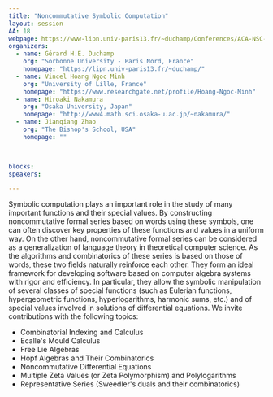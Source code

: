 ```yaml
---
title: "Noncommutative Symbolic Computation"
layout: session
AA: 18
webpage: https://www-lipn.univ-paris13.fr/~duchamp/Conferences/ACA-NSC-25.pdf
organizers:
  - name: Gérard H.E. Duchamp
    org: "Sorbonne University - Paris Nord, France"
    homepage: "https://lipn.univ-paris13.fr/~duchamp/"
  - name: Vincel Hoang Ngoc Minh 
    org: "University of Lille, France"
    homepage: "https://www.researchgate.net/profile/Hoang-Ngoc-Minh"
  - name: Hiroaki Nakamura
    org: "Osaka University, Japan"
    homepage: "http://www4.math.sci.osaka-u.ac.jp/~nakamura/"
  - name: Jianqiang Zhao
    org: "The Bishop's School, USA"
    homepage: ""

  

blocks:
speakers:

---
```


Symbolic computation plays an important role in the study of many important functions and their special values. 
By constructing noncommutative formal series based on words using these symbols, one can often discover key properties of these functions and values in a uniform way. 
On the other hand, noncommutative formal series can be considered as a generalization of language theory in theoretical computer science. 
As the algorithms and combinatorics of these series is based on those of words, these two fields naturally reinforce each other. 
They form an ideal framework for developing software based on computer algebra systems with rigor and efficiency. 
In particular, they allow the symbolic manipulation of several classes of special functions (such as Eulerian functions, hypergeometric functions, hyperlogarithms, harmonic sums, etc.) 
and of special values involved in solutions of differential equations.
We invite contributions with the following topics:
* Combinatorial Indexing and Calculus
* Ecalle's Mould Calculus
* Free Lie Algebras
* Hopf Algebras and Their Combinatorics
* Noncommutative Differential Equations
* Multiple Zeta Values (or Zeta Polymorphism) and Polylogarithms
* Representative Series (Sweedler's duals and their combinatorics)



